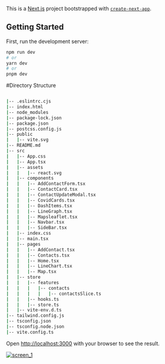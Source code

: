 This is a [Next.js](https://nextjs.org/) project bootstrapped with [`create-next-app`](https://github.com/vercel/next.js/tree/canary/packages/create-next-app).

## Getting Started

First, run the development server:

```bash
npm run dev
# or
yarn dev
# or
pnpm dev
```

#Directory Structure 
```bash

|-- .eslintrc.cjs
|-- index.html
|-- node_modules
|-- package-lock.json
|-- package.json
|-- postcss.config.js
|-- public
|   |-- vite.svg
|-- README.md
|-- src
|   |-- App.css
|   |-- App.tsx
|   |-- assets
|   |   |-- react.svg
|   |-- components
|   |   |-- AddContactForm.tsx
|   |   |-- ContactCard.tsx
|   |   |-- ContactUpdateModal.tsx
|   |   |-- CovidCards.tsx
|   |   |-- DashItems.tsx
|   |   |-- LineGraph.tsx
|   |   |-- Mapsleaflet.tsx
|   |   |-- Navbar.tsx
|   |   |-- SideBar.tsx
|   |-- index.css
|   |-- main.tsx
|   |-- pages
|   |   |-- AddContact.tsx
|   |   |-- Contacts.tsx
|   |   |-- Home.tsx
|   |   |-- LineChart.tsx
|   |   |-- Map.tsx
|   |-- store
|   |   |-- features
|   |   |   |-- contacts
|   |   |   |   |-- contactsSlice.ts
|   |   |-- hooks.ts
|   |   |-- store.ts
|   |-- vite-env.d.ts
|-- tailwind.config.js
|-- tsconfig.json
|-- tsconfig.node.json
|-- vite.config.ts

```

Open [http://localhost:3000](http://localhost:3000) with your browser to see the result.

 <a href="https://skilled-typing.vercel.app/"><img align="center" src="https://github.com/AjAyPaNcHaLDev/skilled-typing/blob/master/screenshorts/home.gif" alt="screen_1"  /></a>
